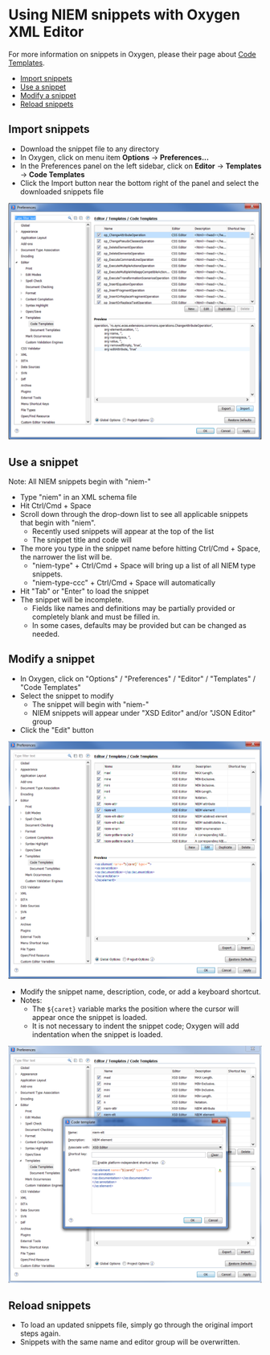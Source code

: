 
# Using NIEM snippets with Oxygen XML Editor

For more information on snippets in Oxygen, please their page about [Code Templates](https://www.oxygenxml.com/doc/versions/20.0/ug-author/topics/code-templates-x-modes3.html).

- [Import snippets](#import-snippets)
- [Use a snippet](#use-a-snippet)
- [Modify a snippet](#modify-a-snippet)
- [Reload snippets](#reload-snippets)

## Import snippets

- Download the snippet file to any directory
- In Oxygen, click on menu item **Options** -> **Preferences...**
- In the Preferences panel on the left sidebar, click on **Editor** -> **Templates** -> **Code Templates**
- Click the Import button near the bottom right of the panel and select the downloaded snippets file

![Importing snippets](images/import.png)

## Use a snippet

Note: All NIEM snippets begin with "niem-"

- Type "niem" in an XML schema file
- Hit Ctrl/Cmd + Space
- Scroll down through the drop-down list to see all applicable snippets that begin with "niem".
  - Recently used snippets will appear at the top of the list
  - The snippet title and code will
- The more you type in the snippet name before hitting Ctrl/Cmd + Space, the narrower the list will be.
  - "niem-type" + Ctrl/Cmd + Space will bring up a list of all NIEM type snippets.
  - "niem-type-ccc" + Ctrl/Cmd + Space will automatically
- Hit "Tab" or "Enter" to load the snippet
- The snippet will be incomplete.
  - Fields like names and definitions may be partially provided or completely blank and must be filled in.
  - In some cases, defaults may be provided but can be changed as needed.

## Modify a snippet

- In Oxygen, click on "Options" / "Preferences" / "Editor" / "Templates" / "Code Templates"
- Select the snippet to modify
  - The snippet will begin with "niem-"
  - NIEM snippets will appear under "XSD Editor" and/or "JSON Editor" group
- Click the "Edit" button

![View snippets](images/view.png)

- Modify the snippet name, description, code, or add a keyboard shortcut.
- Notes:
  - The `${caret}` variable marks the position where the cursor will appear once the snippet is loaded.
  - It is not necessary to indent the snippet code; Oxygen will add indentation when the snippet is loaded.

![Edit a snippet](images/edit.png)

## Reload snippets

- To load an updated snippets file, simply go through the original import steps again.
- Snippets with the same name and editor group will be overwritten.
